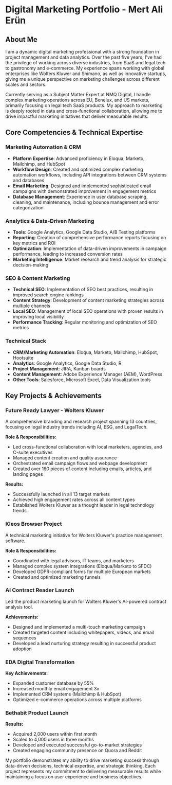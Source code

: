 # Digital Marketing Portfolio - Mert Ali Erün

## About Me
I am a dynamic digital marketing professional with a strong foundation in project management and data analytics. Over the past five years, I've had the privilege of working across diverse industries, from SaaS and legal tech to gastronomy and e-commerce. My experience spans working with global enterprises like Wolters Kluwer and Shimano, as well as innovative startups, giving me a unique perspective on marketing challenges across different scales and sectors.

Currently serving as a Subject Matter Expert at NMQ Digital, I handle complex marketing operations across EU, Benelux, and US markets, primarily focusing on legal tech SaaS products. My approach to marketing is deeply rooted in data and cross-functional collaboration, allowing me to drive impactful marketing initiatives that deliver measurable results.

## Core Competencies & Technical Expertise

### Marketing Automation & CRM
- **Platform Expertise**: Advanced proficiency in Eloqua, Marketo, Mailchimp, and HubSpot
- **Workflow Design**: Created and optimized complex marketing automation workflows, including API integrations between CRM systems and databases
- **Email Marketing**: Designed and implemented sophisticated email campaigns with demonstrated improvement in engagement metrics
- **Database Management**: Experience in user database scraping, cleaning, and maintenance, including bounce management and error categorization

### Analytics & Data-Driven Marketing
- **Tools**: Google Analytics, Google Data Studio, A/B Testing platforms
- **Reporting**: Creation of comprehensive performance reports focusing on key metrics and ROI
- **Optimization**: Implementation of data-driven improvements in campaign performance, leading to increased conversion rates
- **Marketing Intelligence**: Market research and trend analysis for strategic decision-making

### SEO & Content Marketing
- **Technical SEO**: Implementation of SEO best practices, resulting in improved search engine rankings
- **Content Strategy**: Development of content marketing strategies across multiple channels
- **Local SEO**: Management of local SEO operations with proven results in improving local visibility
- **Performance Tracking**: Regular monitoring and optimization of SEO metrics

### Technical Stack
- **CRM/Marketing Automation**: Eloqua, Marketo, Mailchimp, HubSpot, Hootsuite
- **Analytics**: Google Analytics, Google Data Studio, R
- **Project Management**: JIRA, Kanban boards
- **Content Management**: Adobe Experience Manager (AEM), WordPress
- **Other Tools**: Salesforce, Microsoft Excel, Data Visualization tools

## Key Projects & Achievements

### Future Ready Lawyer - Wolters Kluwer
A comprehensive branding and research project spanning 13 countries, focusing on legal industry trends including AI, ESG, and LegalTech.

**Role & Responsibilities:**
- Led cross-functional collaboration with local marketers, agencies, and C-suite executives
- Managed content creation and quality assurance
- Orchestrated email campaign flows and webpage development
- Created over 160 pieces of content including emails, articles, and landing pages

**Results:**
- Successfully launched in all 13 target markets
- Achieved high engagement rates across all content types
- Established Wolters Kluwer as a thought leader in legal technology trends

### Kleos Browser Project
A technical marketing initiative for Wolters Kluwer's practice management software.

**Role & Responsibilities:**
- Coordinated with legal advisors, IT teams, and marketers
- Managed complex system integrations (Eloqua/Marketo to SFDC)
- Developed GDPR-compliant forms for multiple European markets
- Created and optimized marketing funnels

### AI Contract Reader Launch
Led the product marketing launch for Wolters Kluwer's AI-powered contract analysis tool.

**Achievements:**
- Designed and implemented a multi-touch marketing campaign
- Created targeted content including whitepapers, videos, and email sequences
- Developed a lead nurturing strategy resulting in successful product adoption

### EDA Digital Transformation
**Key Achievements:**
- Expanded customer database by 55%
- Increased monthly email engagement 3x
- Implemented CRM systems (Mailchimp & HubSpot)
- Optimized e-commerce operations across multiple platforms

### Bethabit Product Launch
**Results:**
- Acquired 2,000 users within first month
- Scaled to 4,000 users in three months
- Developed and executed successful go-to-market strategies
- Created engaging community presence on Quora and Reddit

My portfolio demonstrates my ability to drive marketing success through data-driven decisions, technical expertise, and strategic thinking. Each project represents my commitment to delivering measurable results while maintaining a focus on user experience and business objectives.
